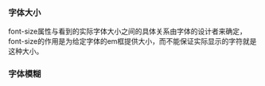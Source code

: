 ### 字体大小
font-size属性与看到的实际字体大小之间的具体关系由字体的设计者来确定，font-size的作用是为给定字体的em框提供大小，而不能保证实际显示的字符就是这种大小。






### 字体模糊
